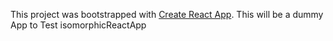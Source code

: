This project was bootstrapped with [Create React App](https://github.com/facebook/create-react-app).
This will be a dummy App to Test isomorphicReactApp